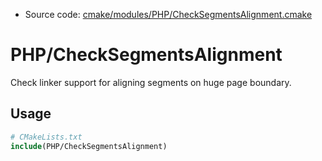 <!-- This is auto-generated file. -->
* Source code: [cmake/modules/PHP/CheckSegmentsAlignment.cmake](https://github.com/petk/php-build-system/blob/master/cmake/cmake/modules/PHP/CheckSegmentsAlignment.cmake)

# PHP/CheckSegmentsAlignment

Check linker support for aligning segments on huge page boundary.

## Usage

```cmake
# CMakeLists.txt
include(PHP/CheckSegmentsAlignment)
```
